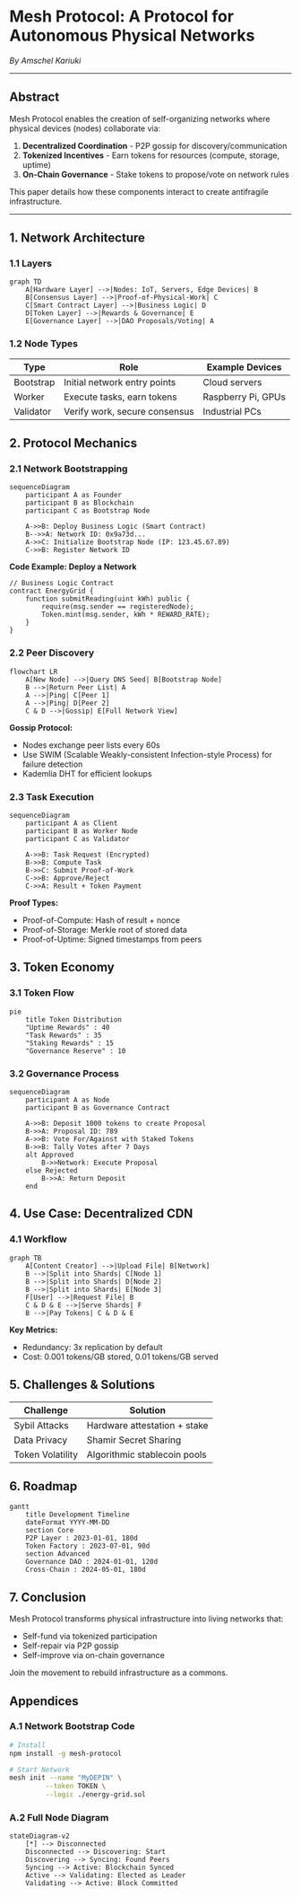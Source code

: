 # Mesh Protocol: A Protocol for Autonomous Physical Networks

_By Amschel Kariuki_

---

## Abstract

Mesh Protocol enables the creation of self-organizing networks where physical devices (nodes) collaborate via:

1. **Decentralized Coordination** - P2P gossip for discovery/communication
2. **Tokenized Incentives** - Earn tokens for resources (compute, storage, uptime)
3. **On-Chain Governance** - Stake tokens to propose/vote on network rules

This paper details how these components interact to create antifragile infrastructure.

---

## 1. Network Architecture

### 1.1 Layers

```mermaid
graph TD
    A[Hardware Layer] -->|Nodes: IoT, Servers, Edge Devices| B
    B[Consensus Layer] -->|Proof-of-Physical-Work| C
    C[Smart Contract Layer] -->|Business Logic| D
    D[Token Layer] -->|Rewards & Governance| E
    E[Governance Layer] -->|DAO Proposals/Voting| A
```

### 1.2 Node Types

| Type      | Role                          | Example Devices    |
| --------- | ----------------------------- | ------------------ |
| Bootstrap | Initial network entry points  | Cloud servers      |
| Worker    | Execute tasks, earn tokens    | Raspberry Pi, GPUs |
| Validator | Verify work, secure consensus | Industrial PCs     |

## 2. Protocol Mechanics

### 2.1 Network Bootstrapping

```mermaid
sequenceDiagram
    participant A as Founder
    participant B as Blockchain
    participant C as Bootstrap Node

    A->>B: Deploy Business Logic (Smart Contract)
    B-->>A: Network ID: 0x9a73d...
    A->>C: Initialize Bootstrap Node (IP: 123.45.67.89)
    C->>B: Register Network ID
```

**Code Example: Deploy a Network**

```solidity
// Business Logic Contract
contract EnergyGrid {
    function submitReading(uint kWh) public {
        require(msg.sender == registeredNode);
        Token.mint(msg.sender, kWh * REWARD_RATE);
    }
}
```

### 2.2 Peer Discovery

```mermaid
flowchart LR
    A[New Node] -->|Query DNS Seed| B[Bootstrap Node]
    B -->|Return Peer List| A
    A -->|Ping| C[Peer 1]
    A -->|Ping| D[Peer 2]
    C & D -->|Gossip| E[Full Network View]
```

**Gossip Protocol:**

- Nodes exchange peer lists every 60s
- Use SWIM (Scalable Weakly-consistent Infection-style Process) for failure detection
- Kademlia DHT for efficient lookups

### 2.3 Task Execution

```mermaid
sequenceDiagram
    participant A as Client
    participant B as Worker Node
    participant C as Validator

    A->>B: Task Request (Encrypted)
    B->>B: Compute Task
    B->>C: Submit Proof-of-Work
    C->>B: Approve/Reject
    C->>A: Result + Token Payment
```

**Proof Types:**

- Proof-of-Compute: Hash of result + nonce
- Proof-of-Storage: Merkle root of stored data
- Proof-of-Uptime: Signed timestamps from peers

## 3. Token Economy

### 3.1 Token Flow

```mermaid
pie
    title Token Distribution
    "Uptime Rewards" : 40
    "Task Rewards" : 35
    "Staking Rewards" : 15
    "Governance Reserve" : 10
```

### 3.2 Governance Process

```mermaid
sequenceDiagram
    participant A as Node
    participant B as Governance Contract

    A->>B: Deposit 1000 tokens to create Proposal
    B->>A: Proposal ID: 789
    A->>B: Vote For/Against with Staked Tokens
    B->>B: Tally Votes after 7 Days
    alt Approved
        B->>Network: Execute Proposal
    else Rejected
        B->>A: Return Deposit
    end
```

## 4. Use Case: Decentralized CDN

### 4.1 Workflow

```mermaid
graph TB
    A[Content Creator] -->|Upload File| B[Network]
    B -->|Split into Shards| C[Node 1]
    B -->|Split into Shards| D[Node 2]
    B -->|Split into Shards| E[Node 3]
    F[User] -->|Request File| B
    C & D & E -->|Serve Shards| F
    B -->|Pay Tokens| C & D & E
```

**Key Metrics:**

- Redundancy: 3x replication by default
- Cost: 0.001 tokens/GB stored, 0.01 tokens/GB served

## 5. Challenges & Solutions

| Challenge        | Solution                     |
| ---------------- | ---------------------------- |
| Sybil Attacks    | Hardware attestation + stake |
| Data Privacy     | Shamir Secret Sharing        |
| Token Volatility | Algorithmic stablecoin pools |

## 6. Roadmap

```mermaid
gantt
    title Development Timeline
    dateFormat YYYY-MM-DD
    section Core
    P2P Layer : 2023-01-01, 180d
    Token Factory : 2023-07-01, 90d
    section Advanced
    Governance DAO : 2024-01-01, 120d
    Cross-Chain : 2024-05-01, 180d
```

## 7. Conclusion

Mesh Protocol transforms physical infrastructure into living networks that:

- Self-fund via tokenized participation
- Self-repair via P2P gossip
- Self-improve via on-chain governance

Join the movement to rebuild infrastructure as a commons.

## Appendices

### A.1 Network Bootstrap Code

```bash
# Install
npm install -g mesh-protocol

# Start Network
mesh init --name "MyDEPIN" \
         --token TOKEN \
         --logic ./energy-grid.sol
```

### A.2 Full Node Diagram

```mermaid
stateDiagram-v2
    [*] --> Disconnected
    Disconnected --> Discovering: Start
    Discovering --> Syncing: Found Peers
    Syncing --> Active: Blockchain Synced
    Active --> Validating: Elected as Leader
    Validating --> Active: Block Committed
```
